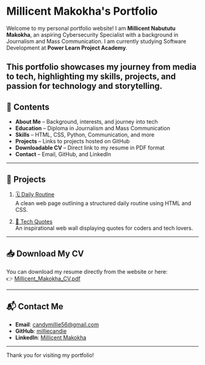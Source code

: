 # Millicent Makokha's Portfolio

Welcome to my personal portfolio website! I am **Millicent Nabututu Makokha**, an aspiring Cybersecurity Specialist with a background in Journalism and Mass Communication. I am currently studying Software Development at **Power Learn Project Academy**.

This portfolio showcases my journey from media to tech, highlighting my skills, projects, and passion for technology and storytelling.
---

## 📂 Contents

- **About Me** – Background, interests, and journey into tech  
- **Education** – Diploma in Journalism and Mass Communication  
- **Skills** – HTML, CSS, Python, Communication, and more  
- **Projects** – Links to projects hosted on GitHub  
- **Downloadable CV** – Direct link to my resume in PDF format  
- **Contact** – Email, GitHub, and LinkedIn

---

## 💼 Projects

1. [🗓️ Daily Routine](https://github.com/milliecandie/daily_routine)  
   A clean web page outlining a structured daily routine using HTML and CSS.

2. [💬 Tech Quotes](https://github.com/milliecandie/tech_quotes)  
   An inspirational web wall displaying quotes for coders and tech lovers.

---

## 📥 Download My CV

You can download my resume directly from the website or here:  
👉 [Millicent_Makokha_CV.pdf](Millicent_Makokha_CV.pdf)

---

## 📬 Contact Me

- **Email**: candymillie56@gmail.com  
- **GitHub**: [milliecandie](https://github.com/milliecandie)  
- **LinkedIn**: [Millicent Makokha](https://www.linkedin.com/in/millicent-makokha-96980020a)

---

Thank you for visiting my portfolio!
